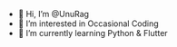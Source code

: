 - 👋 Hi, I’m @UnuRag
- 👀 I’m interested in Occasional Coding
- 🌱 I’m currently learning Python & Flutter

<!---
UnuRag/UnuRag is a ✨ special ✨ repository because its `README.md` (this file) appears on your GitHub profile.
You can click the Preview link to take a look at your changes.
--->
